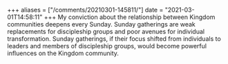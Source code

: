 +++
aliases = ["/comments/20210301-145811/"]
date = "2021-03-01T14:58:11"
+++
My conviction about the relationship between Kingdom communities deepens every Sunday. Sunday gatherings are weak replacements for discipleship groups and poor avenues for individual transformation. Sunday gatherings, if their focus shifted from individuals to leaders and members of discipleship groups, would become powerful influences on the Kingdom community.

